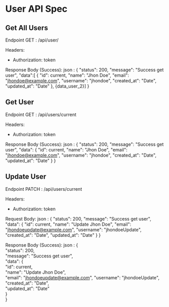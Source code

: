 # User API Spec

## Get All Users

Endpoint GET : /api/user/

Headers:

- Authorization: token

Response Body (Success):
json : {
"status": 200,
"message": "Success get user",
"data":[ {
"id": current,
"name": "Jhon Doe",
"email": "jhondoe@example.com",
"username": "jhondoe",
"created_at": "Date",
"updated_at": "Date"
},
{data_user_2}]
}

## Get User

Endpoint GET : /api/users/current

Headers:

- Authorization: token

Response Body (Success):
json : {
"status": 200,
"message": "Success get user",
"data": {
"id": current,
"name": "Jhon Doe",
"email": "jhondoe@example.com",
"username": "jhondoe",
"created_at": "Date",
"updated_at": "Date"
}
}

## Update User

Endpoint PATCH : /api/users/current

Headers:

- Authorization: token

Request Body:
json : {
"status": 200,
"message": "Success get user",
"data": {
"id": current,
"name": "Update Jhon Doe",
"email": "jhondoeupdate@example.com",
"username": "jhondoeUpdate",
"created_at": "Date",
"updated_at": "Date"
}
}

Response Body (Success):
json : {  
"status": 200,  
"message": "Success get user",  
"data": {  
"id": current,  
"name": "Update Jhon Doe",  
"email": "jhondoeupdate@example.com",
"username": "jhondoeUpdate",  
"created_at": "Date",  
"updated_at": "Date"  
}  
}
